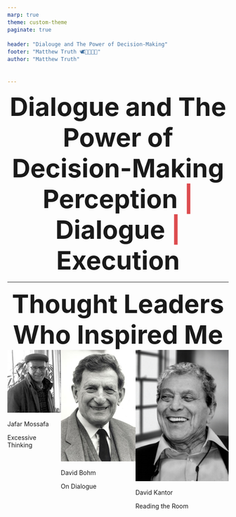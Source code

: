 ```yaml
---
marp: true
theme: custom-theme
paginate: true

header: "Dialouge and The Power of Decision-Making"
footer: "Matthew Truth 🕊️💙🌻😇🙏"
author: "Matthew Truth"


---
```



 
<style scoped>
    
  h1 {
    font-size: 46px; 
    text-align: center; 
    margin: 0; 
    
  }
h3 {
    font-size: 36px; 
    text-align: center; 
    margin: 0; 
  }
 b {
  color:#DD4C4F;
}
</style>

# <span class="tag"> Dialogue</span> and The Power of Decision-Making

### Perception <b> | </b> Dialogue <b> | </b>  Execution


---
<style scoped>
  .container {
  display: flex;
  justify-content: space-between;
  height: 100vh; 
}

header, footer {
    display: none;
  }

</style>

# Thought Leaders Who Inspired Me

<div class="container">
  <div class="image-box">
    <img src="./imgs/jafar-mossafa.jpg" alt="Jafar Mossafa">
    <p class="auth-name">Jafar Mossafa</p>
    <p class="book-name"> Excessive Thinking </p>
  </div>
  <div class="image-box">
    <img src="./imgs/david-bohm.jpg" alt="David Bohm">
    <p class="auth-name">David Bohm</p>
    <p class="book-name"> On Dialogue </p>
  </div>
  <div class="image-box">
    <img src="./imgs/david-kantor.png" alt="David Kantor">
    <p class="auth-name">David Kantor</p>
    <p class="book-name"> Reading the Room </p>
  </div>
</div>



---
 

# How Are Thoughts Made?
## The process behind our mental interpretations

</hr>

- Our thoughts shape how we interpret reality. 
- Mohammadjafar Mosaffa’s work **"Excessive Thinking"** explores how our perceptions often distort the **truth**. 


---

 
![bg right:33%](./imgs/jafar-mossafa-book.jpg)

# Excessive Thinking

## Interpretation vs. Reality


---



![bg right:30% fit](./imgs/apple.webp)

| What is - Fact                 | What we think   - Opinion                    |
|------------------------------|-----------------------------------------|
| Red.                         | Perfect for a healthy snack.           |
| There.                        | Reminds me of my childhood.            |
| On the desk.                  | Too sour.                              |
| Round.                        | Overpriced.                            |
| Has a stem.                   | Represents temptation.                 |




---

![bg](./imgs/david-bohm-creativity.jpg)
![bg](./imgs/david-bohm-dialogue.jpg)
![bg](./imgs/david-bohm-wholeness.jpg)




---

![bg left:33%](./imgs/watch.jpg)

# The Broken Watch

- Gears, Glass, Hands.


---


# From Perception to Fragmentation

Our perceptions often differ from reality, causing fragmented thinking and incomplete decisions. Bohm’s dialogue **bridges** these gaps, offering clearer choices and helping unify perspectives. It’s not about winning a debate, but about understanding each other and building meaning together.

</hr>

| Perception                             | Reality                                      |
|--------------------------------------------|--------------------------------------------------|
| Sales drop due to new feature release.    | Competitor launched a marketing campaign.        |

---

# What is Dialogue?

Dialogue is when people share ideas and listen without defending their own views. It’s about understanding each other, suspending judgment, and creating meaning together. It’s not a debate—it’s about finding **shared understanding**.

</hr>


| Term       | Definition                                          |
|----------------|---------------------------------------------------------|
|Dialogue   | A cooperative exchange aimed at mutual understanding.   |
| Debate     | A competitive argument where each side defends its point of view. |
| Negotiation| A discussion to reach a mutually beneficial agreement.  |
| Conversation| Informal exchange of ideas or information between people. |



---

# Effective Dialogue Principles

- **Suspension of Judgment & Listening to Understand**  
   In meetings, let everyone share their thoughts before deciding.

- **Whole-System Thinking & Collective Intelligence**  
  When planning a new feature, get input from multiple teams, not just development.

- **Co-Creation & Exploration**  
  In brainstorming, ask, "What if we tried this?" to get everyone involved.

- **Flow of Thought**  
  Let discussions unfold before refining them into action points.

---


# Decision-Making Framework

| Decision Type  | Accountability   | Purpose      | Decision Maker    |
|--------------------|----------------------|------------------|-----------------------|
| No Decision    | Inform 🗣️           | Share info 📢     | No decision yet       |
| Your Decision  | Delegate 👥          | Guide 🧭          | The other person      |
| My Decision    | Consult 💬           | Listen & Ask 👂   | You                   |
| Our Decision   | Consensus 🤝         | Facilitate Dialogue 💬 | Both (Consensus)      |
| Each Decision  | Align 🔍             | Collaborate 🗨️   | Both, separately      |




---

# 🗣️ No Decision - Inform  
✅ **Sharing info, no decision yet.**  
💡 Example: *"I found cool weekend spots."*  
💡 Product Example: *"We’re exploring AI-generated playlists."*

---

# 👥 Your Decision - Delegate  
✅ **You trust the other person to decide.**  
💡 Example: *"You choose the destination!"*  
💡 Product Example: *"Delegate analysis of AI-generated playlists to the data science team."*


---

# 💬 My Decision - Consult  
✅ **You ask for input, but you decide.**  
💡 Example: *"What do you think of the beach? I'll decide."*  
💡 Product Example: *"Consult the legal team on user data, then make the decision."*


---


# 🤝 Our Decision - Consensus  



✅ **You both decide together.**  
💡 Example: *"Let’s choose a place we both like."*  
💡 Product Example: *"Hold a cross-functional meeting to decide the next product step."*


---

# 🔍 Each Decision - Dialogue

✅ **You make separate decisions but align them.**  
💡 Example: *"You choose the hotel, I’ll handle activities."*  
💡 Product Example: *"Design handles UI, engineering handles infrastructure, both align with the vision."*


---

# Planning a weekend trip

| Decision Type         | Description                                      |
|-----------------------|--------------------------------------------------|
| 🗣️ No Decision      | Just sharing ideas                               |
| 👥 Your Decision    | Letting your partner choose                     |
| 💬 My Decision     | Asking for input, but making the final choice   |
| 🤝 Our Decision    | Agreeing together                                |
| 🔍 Each Decides   | You pick hotels, they pick activities           |



---



![bg right:33%](./imgs/david-kantor-room.jpg)


# Kantor’s Four-Player Model

| Role             | Description         |
|----------------------|-------------------------|
| 🚀 Mover         | Initiates ideas         |
| ❌ Opposer       | Challenges ideas        |
| 👍 Follower      | Supports ideas          |
| 👀 Bystander     | Observes and reflects   |



---

# 🚀 Mover   
✅ **Initiates ideas or actions.**

💡 Example: *"Let’s focus on improving the user onboarding process to reduce churn."*

---

# ❌ Opposer 
✅ **Challenges ideas and raises concerns.**

💡 Example: *"I think onboarding isn’t the root problem. We need to focus on faster load times."*

---

# 👍 Follower   
✅ **Supports and builds on ideas.**

💡 Example: *"I agree with Opposer. We should address speed issues before improving onboarding."*

---

# 👀 Bystander   
✅ **Observes and reflects on the conversation.**

💡 Example: *"Both onboarding and speed are important, but let’s consider our resources and timeframe."*

---

# 🎤 Q&A  

### 🚀 Thank You for Your Attention!



---

<style scoped>

section{
    padding-top:0px
}
    </style>

![bg left:35%](./imgs/mt.jpg)

# Matthew Truth
Product Manager with <b>99999+</b> years of experience

 </hr>

Dotin | RM Innovation | Zavié | Rey Branding | ParadiseHub | Avatech Accelerator | Ronevis | Parandeban | Press TV |  White-Tower Coffee Shop | McDonald's Malaysia
  
</hr>

##### 🧠  *"Great products are built by great Dialogues."*


---

<style scoped>
h1,h2,h3{
    text-align: center;
    font-size:58px
}
    </style>

# 🕊️💙🌻😇🙏
# @TruthOfMatthew